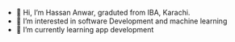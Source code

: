 - 👋 Hi, I’m Hassan Anwar, graduted from IBA, Karachi.
- 👀 I’m interested in software Development and machine learning
- 🌱 I’m currently learning app development 


<!---
Hassananwar12030/Hassananwar12030 is a ✨ special ✨ repository because its `README.md` (this file) appears on your GitHub profile.
You can click the Preview link to take a look at your changes.
--->
